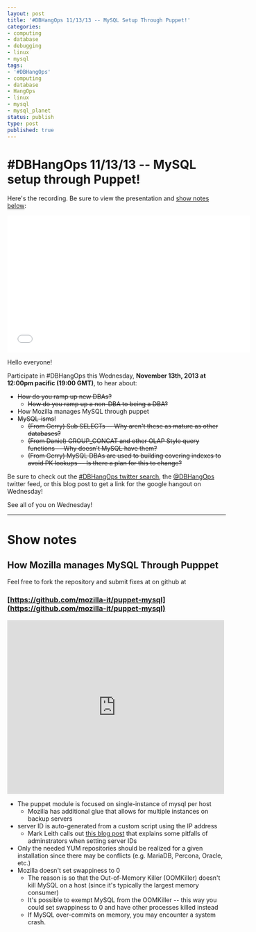 ```yaml
---
layout: post
title: '#DBHangOps 11/13/13 -- MySQL Setup Through Puppet!'
categories:
- computing
- database
- debugging
- linux
- mysql
tags:
- '#DBHangOps'
- computing
- database
- HangOps
- linux
- mysql
- mysql_planet
status: publish
type: post
published: true
---
```

\#DBHangOps 11/13/13 -- MySQL setup through Puppet!
========================================================

Here's the recording. Be sure to view the presentation and [show notes below](#show-notes):
<iframe width="560" height="315" src="//www.youtube.com/embed/4XuDhkobzX0" frameborder="0" allowfullscreen></iframe>

Hello everyone!

Participate in \#DBHangOps this Wednesday, **November 13th, 2013 at 12:00pm pacific (19:00 GMT)**, to hear about:

* ~~How do you ramp up new DBAs?~~
	* ~~How do you ramp up a non-DBA to being a DBA?~~
* How Mozilla manages MySQL through puppet
* ~~MySQL-isms!~~
	* ~~(From Gerry) Sub SELECTs -- Why aren't these as mature as other databases?~~
	* ~~(From Daniel) GROUP_CONCAT and other OLAP Style query functions -- Why doesn't MySQL have them?~~
	* ~~(From Gerry) MySQL DBAs are used to building covering indexes to avoid PK lookups -- Is there a plan for this to change?~~

Be sure to check out the [\#DBHangOps twitter search](https://twitter.com/search/realtime?q=%23DBHangOps), the [@DBHangOps](https://twitter.com/dbhangops) twitter feed, or this blog post to get a link for the google hangout on Wednesday!

See all of you on Wednesday!



---

<a name="show-notes">Show notes</a>
==========

## How Mozilla manages MySQL Through Pupppet ##
Feel free to fork the repository and submit fixes at on github at
### **[https://github.com/mozilla-it/puppet-mysql](https://github.com/mozilla-it/puppet-mysql)** ###

<iframe src="https://notouchems.app.box.com/embed_widget/uoudgcdqxiss/s/ikgq53wudh0w0x6wr4hw?view=list&sort=name&direction=ASC&theme=gray" width="500" height="400" frameborder="0" allowfullscreen webkitallowfullscreen mozallowfullscreen oallowfullscreen msallowfullscreen></iframe>

* The puppet module is focused on single-instance of mysql per host
	* Mozilla has additional glue that allows for multiple instances on backup servers
* server ID is auto-generated from a custom script using the IP address
	* Mark Leith calls out [this blog post](http://www.tusacentral.net/joomla/index.php/mysql-blogs/163-server-id-misconfiguration-can-affect-you-more-then-you-think.html) that explains some pitfalls of adminstrators when setting server IDs
* Only the needed YUM repositories should be realized for a given installation since there may be conflicts (e.g. MariaDB, Percona, Oracle, etc.)
* Mozilla doesn't set swappiness to 0
	* The reason is so that the Out-of-Memory Killer (OOMKiller) doesn't kill MySQL on a host (since it's typically the largest memory consumer)
	* It's possible to exempt MySQL from the OOMKiller -- this way you could set swappiness to 0 and have other processes killed instead
	* If MySQL over-commits on memory, you may encounter a system crash.
